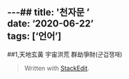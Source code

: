 
---## title: '천자문 ’  
date: ‘2020-06-22’  
tags: [‘언어’]
---
##1,天地玄黃 宇宙洪荒 群劫爭財(군겁쟁재)
> Written with [StackEdit](https://stackedit.io/).
<!--stackedit_data:
eyJoaXN0b3J5IjpbNzg1ODI5NjM0XX0=
-->